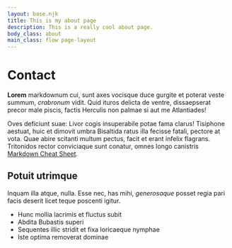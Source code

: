 ```yaml
---
layout: base.njk
title: This is my about page
description: This is a really cool about page.
body_class: about
main_class: flow page-layout
---
```


# Contact

**Lorem** markdownum cui, sunt axes vocisque duce gurgite et poterat veste summum,
*crabronum* vidit. Quid ituros delicta de ventre, dissaepserat precor male piscis,
factis Herculis non palmae si aut me Atlantiades!

Oves deficiunt suae: Livor cogis insuperabile potae fama clarus! Tisiphone
aestuat, huic et dimovit umbra Bisaltida ratus illa fecisse fatali, pectore at
vota. Quae abire scitanti multum pectus, facit et erant infelix flagrans.
Tritonidos rector conviciaque sunt conatur, omnes longo canistris [Markdown Cheat Sheet](https://www.geeksforgeeks.org/markdown-cheat-sheet/).


## Potuit utrimque

Inquam illa atque, nulla. Esse nec, has mihi, *generosaque* posset regia pari
facis deserit licet teque poscenti igitur.

- Hunc mollia lacrimis et fluctus subit
- Abdita Bubastis superi
- Sequentes illic stridit et fixa loricaeque nymphae
- Iste optima removerat dominae

